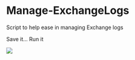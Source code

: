 # Manage-ExchangeLogs
Script to help ease in managing Exchange logs

Save it... Run it

![](https://i.imgur.com/znS7sJ1.png)
